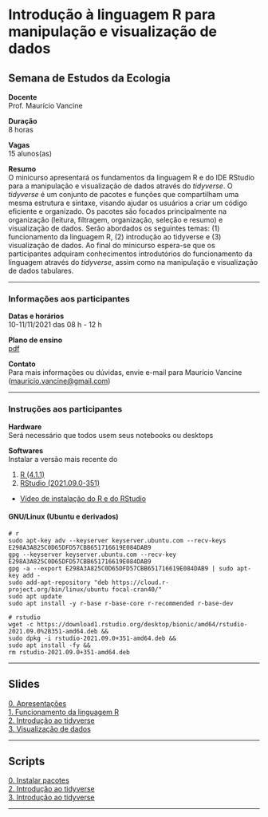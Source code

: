 # Introdução à linguagem R para manipulação e visualização de dados

## Semana de Estudos da Ecologia

**Docente**  
Prof. Maurício Vancine

**Duração**  
8 horas

**Vagas**  
15 alunos(as)

**Resumo**  
O minicurso apresentará os fundamentos da linguagem R e do IDE RStudio para a manipulação e visualização de dados através do *tidyverse*. O *tidyverse* é um conjunto de pacotes e funções que compartilham uma mesma estrutura e sintaxe, visando ajudar os usuários a criar um código eficiente e organizado. Os pacotes são focados principalmente na organização (leitura, filtragem, organização, seleção e resumo) e visualização de dados. Serão abordados os seguintes temas: (1) funcionamento da linguagem R, (2) introdução ao tidyverse e (3) visualização de dados. Ao final do minicurso espera-se que os participantes adquiram conhecimentos introdutórios do funcionamento da linguagem através do *tidyverse*, assim como na manipulação e visualização de dados tabulares.

---

### Informações aos participantes

**Datas e horários**  
10-11/11/2021 das 08 h - 12 h

**Plano de ensino**  
[pdf](https://raw.githubusercontent.com/mauriciovancine/workshop-r-introduction/master/00_plano_ensino/plano_ensino_workshop_r_introduction.pdf)

**Contato**  
Para mais informações ou dúvidas, envie e-mail para Maurício Vancine (mauricio.vancine@gmail.com)

---

### Instruções aos participantes

**Hardware**  
Será necessário que todos usem seus notebooks ou desktops

**Softwares**  
Instalar a versão mais recente do 

1. [R (4.1.1)](https://www.r-project.org)
2. [RStudio (2021.09.0-351)](https://www.rstudio.com)

- [Vídeo de instalação do R e do RStudio](https://youtu.be/l1bWvZMNMCM)

#### GNU/Linux (Ubuntu e derivados)

```
# r
sudo apt-key adv --keyserver keyserver.ubuntu.com --recv-keys E298A3A825C0D65DFD57CBB651716619E084DAB9
gpg --keyserver keyserver.ubuntu.com --recv-key E298A3A825C0D65DFD57CBB651716619E084DAB9
gpg -a --export E298A3A825C0D65DFD57CBB651716619E084DAB9 | sudo apt-key add -
sudo add-apt-repository "deb https://cloud.r-project.org/bin/linux/ubuntu focal-cran40/"
sudo apt update
sudo apt install -y r-base r-base-core r-recommended r-base-dev

# rstudio
wget -c https://download1.rstudio.org/desktop/bionic/amd64/rstudio-2021.09.0%2B351-amd64.deb &&
sudo dpkg -i rstudio-2021.09.0+351-amd64.deb &&
sudo apt install -fy && 
rm rstudio-2021.09.0+351-amd64.deb
```

---

## Slides

[0. Apresentações](https://mauriciovancine.github.io/workshop-r-introduction/01_slides/00_slides_r_introduction.html#1) <br>
[1. Funcionamento da linguagem R](https://mauriciovancine.github.io/workshop-r-introduction/01_slides/01_slides_r_introduction.html#1) <br>
[2. Introdução ao tidyverse](https://mauriciovancine.github.io/workshop-r-introduction/01_slides/02_slides_r_introduction.html#1) <br>
[3. Visualização de dados](https://mauriciovancine.github.io/workshop-r-introduction/01_slides/03_slides_r_introduction.html#1) <br>

---

## Scripts

[0. Instalar pacotes](https://github.com/mauriciovancine/workshop-r-introduction/blob/master/02_scripts/00_script_r_introduction.R) <br>
[2. Introdução ao tidyverse](https://github.com/mauriciovancine/workshop-r-introduction/blob/master/02_scripts/02_script_r_introduction.R) <br>
[3. Introdução ao tidyverse](https://github.com/mauriciovancine/workshop-r-introduction/blob/master/02_scripts/03_script_r_introduction.R) <br>

---
